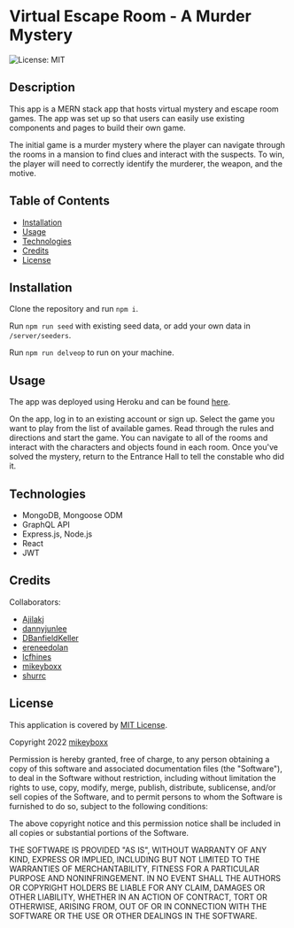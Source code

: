 # Virtual Escape Room - A Murder Mystery

![License: MIT](https://img.shields.io/badge/License-MIT-yellow.svg)

## Description

This app is a MERN stack app that hosts virtual mystery and escape room games. The app was set up so that users can easily use existing components and pages to build their own game.

The initial game is a murder mystery where the player can navigate through the rooms in a mansion to find clues and interact with the suspects. To win, the player will need to correctly identify the murderer, the weapon, and the motive.

## Table of Contents

- [Installation](#installation)
- [Usage](#usage)
- [Technologies](#technologies)
- [Credits](#credits)
- [License](#license)

## Installation

Clone the repository and run `npm i`.  

Run `npm run seed` with existing seed data, or add your own data in `/server/seeders`.  

Run `npm run delveop` to run on your machine.  

## Usage

The app was deployed using Heroku and can be found [here](https://virtual-escape-room-mikeyboxx.herokuapp.com/).  

On the app, log in to an existing account or sign up. Select the game you want to play from the list of available games. Read through the rules and directions and start the game. You can navigate to all of the rooms and interact with the characters and objects found in each room. Once you've solved the mystery, return to the Entrance Hall to tell the constable who did it. 

<!-- screenshot -->

## Technologies

- MongoDB, Mongoose ODM
- GraphQL API
- Express.js, Node.js
- React
- JWT

## Credits

Collaborators:
- [Ajilakj](https://github.com/Ajilakj)
- [dannyjunlee](https://github.com/dannyjunlee)
- [DBanfieldKeller](https://github.com/DBanfieldKeller)
- [ereneedolan](https://github.com/ereneedolan)
- [lcfhines](https://github.com/lcfhines)
- [mikeyboxx](https://github.com/mikeyboxx)
- [shurrc](https://github.com/shurrc)


## License

This application is covered by [MIT License](https://choosealicense.com/licenses/mit/).

Copyright 2022 [mikeyboxx](https://github.com/mikeyboxx)

Permission is hereby granted, free of charge, to any person obtaining a copy of this software and associated documentation files (the "Software"), to deal in the Software without restriction, including without limitation the rights to use, copy, modify, merge, publish, distribute, sublicense, and/or sell copies of the Software, and to permit persons to whom the Software is furnished to do so, subject to the following conditions:

The above copyright notice and this permission notice shall be included in all copies or substantial portions of the Software.

THE SOFTWARE IS PROVIDED "AS IS", WITHOUT WARRANTY OF ANY KIND, EXPRESS OR IMPLIED, INCLUDING BUT NOT LIMITED TO THE WARRANTIES OF MERCHANTABILITY, FITNESS FOR A PARTICULAR PURPOSE AND NONINFRINGEMENT. IN NO EVENT SHALL THE AUTHORS OR COPYRIGHT HOLDERS BE LIABLE FOR ANY CLAIM, DAMAGES OR OTHER LIABILITY, WHETHER IN AN ACTION OF CONTRACT, TORT OR OTHERWISE, ARISING FROM, OUT OF OR IN CONNECTION WITH THE SOFTWARE OR THE USE OR OTHER DEALINGS IN THE SOFTWARE.